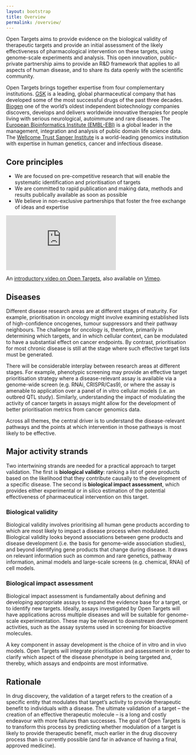 ```yaml
---
layout: bootstrap
title: Overview
permalink: /overview/
---
```


Open Targets aims to provide evidence on the biological validity of therapeutic targets and provide an initial assessment of the likely effectiveness of pharmacological intervention on these targets, using genome-scale experiments and analysis. This open innovation, public-private partnership aims to provide an R&D framework that applies to all aspects of human disease, and to share its data openly with the scientific community.

Open Targets brings together expertise from four complementary institutions. [GSK](http://www.gsk.com) is a leading, global pharmaceutical company that has developed some of the most successful drugs of the past three decades. [Biogen](https://www.biogen.com/) one of the world’s oldest independent biotechnology companies discovers, develops and delivers worldwide innovative therapies for people living with serious neurological, autoimmune and rare diseases. The [European Bioinformatics Institute (EMBL-EBI)](http://www.ebi.ac.uk) is a global leader in the management, integration and analysis of public domain life science data. The [Wellcome Trust Sanger Institute](http://www.sanger.ac.uk) is a world-leading genomics institution with expertise in human genetics, cancer and infectious disease.


## Core principles
* We are focused on pre-competitive research that will enable the systematic identification and prioritisation of targets
* We are committed to rapid publication and making data, methods and results publically available as soon as possible
* We believe in non-exclusive partnerships that foster the free exchange of ideas and expertise

<div class='embed-container'><iframe src='https://player.vimeo.com/video/186414362' frameborder='0' webkitAllowFullScreen mozallowfullscreen allowFullScreen></iframe></div>
<p>An <a href="https://vimeo.com/186414362">introductory video on Open Targets</a>, also available on <a href="https://vimeo.com">Vimeo</a>.</p>

## Diseases
Different disease research areas are at different stages of maturity. For example, prioritisation in oncology might involve examining established lists of high-confidence oncogenes, tumour suppressors and their pathway neighbours. The challenge for oncology is, therefore, primarily in determining which targets, and in which cellular context, can be modulated to have a substantial effect on cancer endpoints. By contrast, prioritisation for most chronic disease is still at the stage where such effective target lists must be generated.

There will be considerable interplay between research areas at different stages. For example, phenotypic screening may provide an effective target prioritisation strategy where a disease-relevant assay is available via a genome-wide screen (e.g. RNAi, CRISPR/Cas9), or where the assay is amenable to application over a panel of in vitro cellular models (i.e. an outbred QTL study). Similarly, understanding the impact of modulating the activity of cancer targets in assays might allow for the development of better prioritisation metrics from cancer genomics data.

Across all themes, the central driver is to understand the disease-relevant pathways and the points at which intervention in those pathways is most likely to be effective.

## Major activity strands
Two intertwining strands are needed for a practical approach to target validation. The first is __biological validity__: ranking a list of gene products based on the likelihood that they contribute causally to the development of a specific disease. The second is __biological impact assessment__, which provides either experimental or in silico estimation of the potential effectiveness of pharmaceutical intervention on this target.

### Biological validity
Biological validity involves prioritising all human gene products according to which are most likely to impact a disease process when modulated. Biological validity looks beyond associations between gene products and disease development (i.e. the basis for genome-wide association studies), and beyond identifying gene products that change during disease. It draws on relevant information such as common and rare genetics, pathway information, animal models and large-scale screens (e.g. chemical, RNAi) of cell models.

### Biological impact assessment
Biological impact assessment is fundamentally about defining and developing appropriate assays to expand the evidence base for a target, or to identify new targets. Ideally, assays investigated by Open Targets will have applications across multiple diseases and will be suitable for genome-scale experimentation. These may be relevant to downstream development activities, such as the assay systems used in screening for bioactive molecules.

A key component in assay development is the choice of in vitro and in vivo models. Open Targets will integrate prioritisation and assessment in order to clarify which aspect of the disease phenotype is being targeted and, thereby, which assays and endpoints are most informative.

## Rationale
In drug discovery, the validation of a target refers to the creation of a specific entity that modulates that target’s activity to provide therapeutic benefit to individuals with a disease. The ultimate validation of a target – the creation of an effective therapeutic molecule – is a long and costly endeavour with more failures than successes. The goal of Open Targets is to transform this process by predicting whether modulation of a target is likely to provide therapeutic benefit, much earlier in the drug discovery process than is currently possible (and far in advance of having a final, approved medicine).

